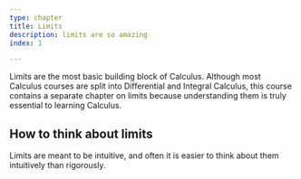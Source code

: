 ```yaml
---
type: chapter
title: Limits
description: limits are so amazing
index: 1

---
```

Limits are the most basic building block of Calculus. Although most Calculus courses are split into Differential and Integral Calculus, this course contains a separate chapter on limits because understanding them is truly essential to learning Calculus.

## How to think about limits

Limits are meant to be intuitive, and often it is easier to think about them intuitively than rigorously. 
<!--stackedit_data:
eyJoaXN0b3J5IjpbMjA1NjEwNjEwXX0=
-->